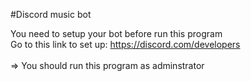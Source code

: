 #Discord music bot

You need to setup your bot before run this program <br/>
Go to this link to set up: https://discord.com/developers <br/>
<br/>
=> You should run this program as adminstrator
